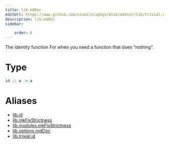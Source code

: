 ```yaml
---
title: lib.mdDoc
editUrl: https://www.github.com/nixos/nixpkgs/blob/master/lib/trivial.nix#L19C5
description: lib.mdDoc
sidebar:

    order: 8
---
```


The identity function
For when you need a function that does “nothing”.

# Type

```haskell
id :: a -> a
```


# Aliases

- [lib.id](./reference/lib/lib-id)
- [lib.mkFixStrictness](./reference/lib/lib-mkFixStrictness)
- [lib.modules.mkFixStrictness](./reference/lib/modules/lib-modules-mkFixStrictness)
- [lib.options.mdDoc](./reference/lib/options/lib-options-mdDoc)
- [lib.trivial.id](./reference/lib/trivial/lib-trivial-id)


